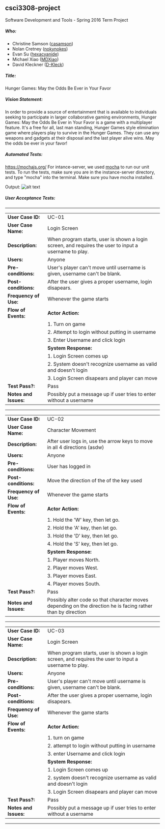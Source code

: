 ## csci3308-project
Software Development and Tools - Spring 2016 Term Project

##### Who:

- Christine Samson ([casamson](https://github.com/casamson))
- Nolan Cretney ([nokynokes](https://github.com/nokynokes))
- Evan Su ([hexacyanide](https://github.com/hexacyanide))
- Michael Xiao ([MDXiao](https://github.com/MDXiao))
- David Kleckner ([D-Kleck](https://github.com/D-Kleck))

##### Title:
Hunger Games: May the Odds Be Ever in Your Favor

##### Vision Statement:
In order to provide a source of entertainment that is available to individuals seeking to participate in larger collaborative gaming environments, Hunger Games: May the Odds Be Ever in Your Favor is a game with a multiplayer feature. It's a free for all, last man standing, Hunger Games style elimination game where players play to survive in the Hunger Games. They can use any weapons and gadgets at their disposal and the last player alive wins. May the odds be ever in your favor!

##### Automated Tests:
https://mochajs.org/
For intance-server, we used [mocha](https://mochajs.org/) to run our unit tests. To run the tests, make sure you are in the instance-server directory, and type "mocha" into the terminal. Make sure you have mocha installed.


Output:
![alt text](http://i.imgur.com/rswbHXU.png)

##### User Acceptance Tests:
---------------------------------------------------------
|            |      |
|------------|------|
| **User Case ID:** | UC-01 |
| **User Case Name:**  | Login Screen
| **Description:** | When program starts, user is shown a login screen, and requires the user to input a username to play.
| **Users:** | Anyone 
| **Pre-conditions:** | User's player can't move until username is given, username can't be blank.
| **Post-conditions:** | After the user gives a proper username, login disapears.
| **Frequency of Use:** | Whenever the game starts
| **Flow of Events:** | **Actor Action:** 
|                     | 1. Turn on game 
|                     | 2. Attempt to login without putting in username
|                     | 3. Enter Username and click login
|                     | **System Response:** 
|                     | 1. Login Screen comes up
|                     | 2. System doesn't recognize username as valid and doesn't login
|                     | 3. Login Screen disapears and player can move
| **Test Pass?:** | Pass
| **Notes and Issues:** | Possibly put a message up if user tries to enter without a username

---------------------------------------------------------
|            |      |
|------------|------|
|**User Case ID:** | UC-02 |
| **User Case Name:**  | Character Movement
| **Description:** | After user logs in, use the arrow keys to move in all 4 directions (asdw)
| **Users:** | Anyone 
| **Pre-conditions:** | User has logged in
| **Post-conditions:** | Move the direction of the of the key used
| **Frequency of Use:** | Whenever the game starts
| **Flow of Events:** | **Actor Action:** 
|                     | 1. Hold the 'W' key, then let go.
|                     | 2. Hold the 'A' key, then let go.
|                     | 3. Hold the 'D' key, then let go.
|                     | 4. Hold the 'S' key, then let go.
|                     | **System Response:** 
|                     | 1. Player moves North.
|                     | 2. Player moves West.
|                     | 3. Player moves East.
|                     | 4. Player moves South.
| **Test Pass?:** | Pass
| **Notes and Issues:** | Possibly alter code so that character moves depending on the direction he is facing rather than by direction
-----------------------------------------------------------
|            |      |
|------------|------|
|**User Case ID:** | UC-03 |
| **User Case Name:**  | Login Screen
| **Description:** | When program starts, user is shown a login screen, and requires the user to input a username to play.
| **Users:** | Anyone 
| **Pre-conditions:** | User's player can't move until username is given, username can't be blank.
| **Post-conditions:** | After the user gives a proper username, login disapears.
| **Frequency of Use:** | Whenever the game starts
| **Flow of Events:** | **Actor Action:** 
|                     | 1. turn on game 
|                     | 2. attempt to login without putting in username
|                     | 3. enter Username and click login
|                     | **System Response:** 
|                     | 1. Login Screen comes up
|                     | 2. system doesn't recognize username as valid and doesn't login
|                     | 3. Login Screen disapears and player can move
| **Test Pass?:** | Pass
| **Notes and Issues:** | Possibly put a message up if user tries to enter without a username

----------------------------------------------------------
